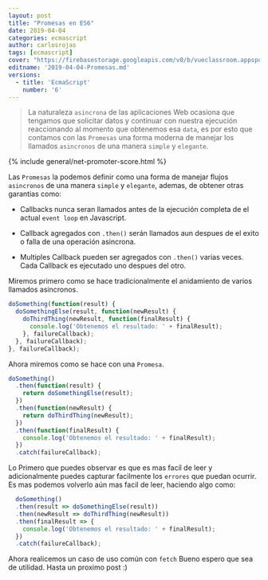 ```yaml
---
layout: post
title: "Promesas en ES6"
date: 2019-04-04
categories: ecmascript
author: carlosrojas
tags: [ecmascript]
cover: "https://firebasestorage.googleapis.com/v0/b/vueclassroom.appspot.com/o/2018-12-27-intro-es6%2Fecmascript.png?alt=media&token=335db467-ce9e-4e06-9a2d-fc86a785df0b"
editname: '2019-04-04-Promesas.md'
versions:
  - title: 'EcmaScript'
    number: '6'
---
```


> La naturaleza `asincrona` de las aplicaciones Web ocasiona que tengamos que solicitar datos y continuar con nuestra ejecución reaccionando al momento que obtenemos esa `data`, es por esto que contamos con las `Promesas` una forma moderna de manejar los llamados `asincronos` de una manera `simple` y `elegante`.

<amp-img width="1024" height="450" layout="responsive" src="https://firebasestorage.googleapis.com/v0/b/vueclassroom.appspot.com/o/2018-12-27-intro-es6%2Fecmascript.png?alt=media&token=335db467-ce9e-4e06-9a2d-fc86a785df0b"></amp-img>

{% include general/net-promoter-score.html %} 

Las `Promesas` la podemos definir como una forma de manejar flujos `asincronos` de una manera `simple` y `elegante`, ademas, de obtener otras garantias como:

- Callbacks nunca seran llamados antes de la ejecución completa de el actual `event loop` en Javascript.

- Callback agregados con `.then()` serán llamados aun despues de el exito o falla de una operación asincrona.

- Multiples Callback pueden ser agregados con `.then()` varias veces. Cada Callback es ejecutado uno despues del otro.

Miremos primero como se hace tradicionalmente el anidamiento de varios llamados asincronos.

```js
doSomething(function(result) {
  doSomethingElse(result, function(newResult) {
    doThirdThing(newResult, function(finalResult) {
      console.log('Obtenemos el resultado: ' + finalResult);
    }, failureCallback);
  }, failureCallback);
}, failureCallback);
```

Ahora miremos como se hace con una `Promesa`.

```js
doSomething()
  .then(function(result) {
    return doSomethingElse(result);
  })
  .then(function(newResult) {
    return doThirdThing(newResult);
  })
  .then(function(finalResult) {
    console.log('Obtenemos el resultado: ' + finalResult);
  })
  .catch(failureCallback);
```

Lo Primero que puedes observar es que es mas facíl de leer y adicionalmente puedes capturar facilmente los `errores` que puedan ocurrir. Es mas podemos volverlo aún mas facil de leer, haciendo algo como:

```js
  doSomething()
  .then(result => doSomethingElse(result))
  .then(newResult => doThirdThing(newResult))
  .then(finalResult => {
    console.log('Obtenemos el resultado: ' + finalResult);
  })
  .catch(failureCallback);
```

Ahora realicemos un caso de uso común con `fetch`
Bueno espero que sea de utilidad. Hasta un proximo post :)